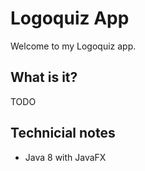 # Logoquiz App

Welcome to my Logoquiz app.

## What is it?
TODO


## Technicial notes
* Java 8 with JavaFX

